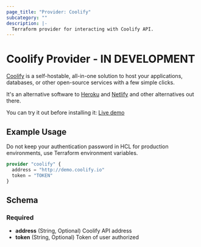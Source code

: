 ```yaml
---
page_title: "Provider: Coolify"
subcategory: ""
description: |-
  Terraform provider for interacting with Coolify API.
---
```


# Coolify Provider - IN DEVELOPMENT

[Coolify](https://coolify.io) is a self-hostable, all-in-one solution to host your applications, databases, or other open-source services with a few simple clicks.

It's an alternative software to [Heroku](https://www.heroku.com/) and [Netlify](https://www.netlify.com/) and other alternatives out there.

You can try it out before installing it: [Live demo](https://demo.coolify.io/)

## Example Usage

Do not keep your authentication password in HCL for production environments, use Terraform environment variables.

```terraform
provider "coolify" {
  address = "http://demo.coolify.io"
  token = "TOKEN"
}
```

## Schema

### Required

- **address** (String, Optional) Coolify API address
- **token** (String, Optional) Token of user authorized